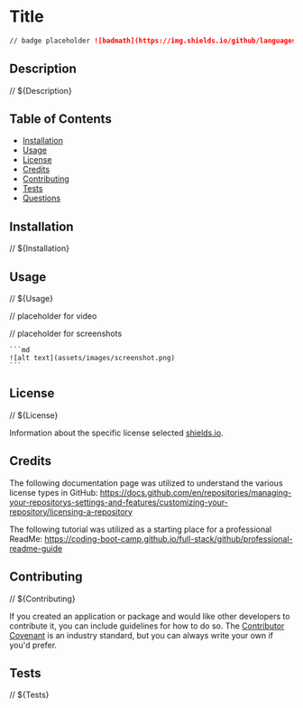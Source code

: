 # Title

```md
// badge placeholder ![badmath](https://img.shields.io/github/languages/top/lernantino/badmath)
```

## Description

// ${Description}

## Table of Contents

- [Installation](#installation)
- [Usage](#usage)
- [License](#license)
- [Credits](#credits)
- [Contributing](#contributing)
- [Tests](#tests)
- [Questions](#questions)

## Installation

// ${Installation}

## Usage

// ${Usage}

// placeholder for video

// placeholder for screenshots

    ```md
    ![alt text](assets/images/screenshot.png)
    ```

## License

// ${License}

Information about the specific license selected [shields.io](https://shields.io/).


## Credits

The following documentation page was utilized to understand the various license types in GitHub: https://docs.github.com/en/repositories/managing-your-repositorys-settings-and-features/customizing-your-repository/licensing-a-repository

The following tutorial was utilized as a starting place for a professional ReadMe: https://coding-boot-camp.github.io/full-stack/github/professional-readme-guide


## Contributing

// ${Contributing}

If you created an application or package and would like other developers to contribute it, you can include guidelines for how to do so. The [Contributor Covenant](https://www.contributor-covenant.org/) is an industry standard, but you can always write your own if you'd prefer.


## Tests

// ${Tests}